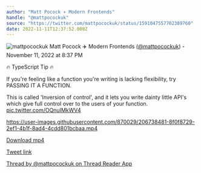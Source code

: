 ```yaml
---
author: "Matt Pocock ✈️ Modern Frontends"
handle: "@mattpocockuk"
source: "https://twitter.com/mattpocockuk/status/1591047557702389760"
date: 2022-11-11T12:37:52.000Z
---
```


![mattpocockuk](https://pbs.twimg.com/profile_images/1567910259431202817/AvtGMFZW_normal.png)
Matt Pocock ✈️ Modern Frontends ([@mattpocockuk](https://twitter.com/mattpocockuk)) - November 11, 2022 at 8:37 PM

🔥 TypeScript Tip 🔥

If you're feeling like a function you're writing is lacking flexibility, try PASSING IT A FUNCTION.

This is called 'Inversion of control', and it lets you write dainty little API's which give full control over to the users of your function. [pic.twitter.com/OQnuIMkWV4](https://twitter.com/mattpocockuk/status/1591047557702389760/video/1)

https://user-images.githubusercontent.com/870029/206738481-8f0f8729-2ef1-4b1f-8ad4-4cdd801bcbaa.mp4

[Download mp4](../videos/mattpocockuk%20-%201591047557702389760.mp4)

[Tweet link](https://twitter.com/mattpocockuk/status/1591047557702389760)

[Thread by @mattpocockuk on Thread Reader App](https://threadreaderapp.com/thread/1591047557702389760.html)
